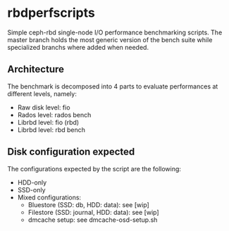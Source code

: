 # rbdperfscripts

Simple ceph-rbd single-node I/O performance benchmarking scripts.
The master branch holds the most generic version of the bench suite while specialized branchs where added when needed.


## Architecture
The benchmark is decomposed into 4 parts to evaluate performances at different levels, namely:
- Raw disk level: fio
- Rados level: rados bench
- Librbd level: fio (rbd)
- Librbd level: rbd bench

## Disk configuration expected
The configurations expected by the script are the following: 
- HDD-only 
- SSD-only
- Mixed configurations:
  - Bluestore (SSD: db, HDD: data): see [wip]
  - Filestore (SSD: journal, HDD: data): see [wip]
  - dmcache setup: see dmcache-osd-setup.sh 
